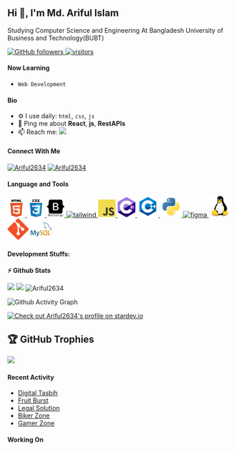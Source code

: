 ## Hi 👋, I'm Md. Ariful Islam
Studying Computer Science and Engineering At Bangladesh University of Business and Technology(BUBT)
<p align="left">
  <!-- <a href="https://leetcode.com/username/">
    <img src="https://cp-logo.vercel.app/leetcode/username" alt="Leet code rating" />
  </a>
  <a href="https://codeforces.com/profile/username">
    <img src="https://raw.githubusercontent.com/username/cf-stats/main/output/rating.svg" alt="Leet code rating" />
  </a> -->
  <a href="https://github.com/Ariful2634?tab=followers">
    <img alt="GitHub followers" src="https://img.shields.io/github/followers/Ariful2634?color=green&logo=github">
  </a>
  <a href="https://github.com/Ariful2634/">
    <img src="https://komarev.com/ghpvc/?username=Ariful2634" alt="visitors" />
  </a>
</p>

#### Now Learning

- `Web Development`


#### Bio

- ⚙️ I use daily: `html`, `css`, `js`
- 💬 Ping me about **React**, **js**, **RestAPIs**
- 📫 Reach me: <a href="mailto:ariful2634@gmail.com">
  <img src="https://img.shields.io/badge/Gmail-D14836?style=for-the-badge&logo=gmail&logoColor=white" height=25>
</a>



#### Connect With Me

<p left="center">
 <a href="https://www.facebook.com/arifulislam.ariful.37" target="blank"><img align="center" src="https://raw.githubusercontent.com/rahuldkjain/github-profile-readme-generator/master/src/images/icons/Social/facebook.svg" alt="Ariful2634" height="30" width="40" /></a> <a href="https://www.linkedin.com/in/md-ariful-islam-8533a0246" target="blank"><img align="center" src="https://raw.githubusercontent.com/rahuldkjain/github-profile-readme-generator/master/src/images/icons/Social/linked-in-alt.svg" alt="Ariful2634" height="30" width="40" /></a> 
 </p>


#### Language and Tools
 <a href="https://getbootstrap.com" target="_blank" rel="noreferrer">  </a> <a href="https://www.w3.org/html/" target="_blank" rel="noreferrer"> <img src="https://raw.githubusercontent.com/devicons/devicon/master/icons/html5/html5-original-wordmark.svg" alt="html5" width="40" height="40"/> </a> <a href="https://www.w3schools.com/css/" target="_blank" rel="noreferrer"> <img src="https://raw.githubusercontent.com/devicons/devicon/master/icons/css3/css3-original-wordmark.svg" alt="css3" width="40" height="40"/>
  <a href="https://tailwindcss.com/" target="_blank" rel="noreferrer"> <img src="https://raw.githubusercontent.com/devicons/devicon/master/icons/bootstrap/bootstrap-plain-wordmark.svg" alt="bootstrap" width="40" height="40"/>  <img src="https://www.vectorlogo.zone/logos/tailwindcss/tailwindcss-icon.svg" alt="tailwind" width="40" height="40"/>
  <a href="https://developer.mozilla.org/en-US/docs/Web/JavaScript" target="_blank" rel="noreferrer"> <img src="https://raw.githubusercontent.com/devicons/devicon/master/icons/javascript/javascript-original.svg" alt="javascript" width="40" height="40"/> </a> <a href="https://www.figma.com/" target="_blank" rel="noreferrer">  <img height="45"  src="img/cSharp.svg" alt="C#"> <img height="48" src="img/c++.svg" alt="C++"> <img height="48" src="img/python-original.svg" alt="python">  <img src="https://www.vectorlogo.zone/logos/figma/figma-icon.svg" alt="figma" width="40" height="40"/> </a> <img height="48" src="img/linux-original.svg" alt="linux"> <img height="48" src="img/git-original.svg" alt="git"> <img height="48" src="img/mysql.svg" alt="MySql">

#### Development Stuffs:

<b>⚡ Github Stats</b>
<p float="left">
<img height="190em" src="https://github-readme-stats.vercel.app/api?username=Ariful2634&show_icons=true&hide_border=true&count_private=true&"/> 
<img height="190em" src="https://github-readme-stats.vercel.app/api/top-langs/?username=Ariful2634&show_icons=true&hide_border=true&layout=compact&langs_count=8"/>

<img align="center" src="https://github-readme-streak-stats.herokuapp.com/?user=Ariful2634&&theme=tokyonight" alt="Ariful2634"/>
  
![Github Activity Graph](https://github-readme-activity-graph.vercel.app/graph?username=Ariful2634&theme=react-dark)
  
[![Check out Ariful2634's profile on stardev.io](https://stardev.io/developers/Ariful2634/badge/languages/global.svg)](https://stardev.io/developers/Ariful2634)
  
 ## 🏆 GitHub Trophies
![](https://github-profile-trophy.vercel.app/?username=Ariful2634&theme=radical&no-frame=false&no-bg=true&margin-w=4)
  
</p>


<!-- <b>&#128200; Competitive Programming</b>
    code forces status -->


#### Recent Activity
- <a target="_blank" href="https://ariful2634.github.io/digital-tasbih/">Digital Tasbih</a>
- <a target="_blank" href="https://ariful2634.github.io/fruit-burst/">Fruit Burst</a>
- <a target="_blank" href="https://ariful2634.github.io/legal-solution/">Legal Solution</a>
- <a target="_blank" href="https://ariful2634.github.io/biker-zone/">Biker Zone</a>
- <a target="_blank" href="https://ariful2634.github.io/Gamer-Zone/">Gamer Zone</a>



#### Working On



</p>
